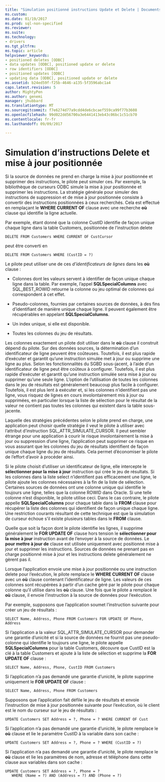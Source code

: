 ```yaml
---
title: "Simulation positionné instructions Update et Delete | Documents Microsoft"
ms.custom: 
ms.date: 01/19/2017
ms.prod: sql-non-specified
ms.reviewer: 
ms.suite: 
ms.technology:
- drivers
ms.tgt_pltfrm: 
ms.topic: article
helpviewer_keywords:
- positioned deletes [ODBC]
- data updates [ODBC], positioned update or delete
- row identifiers [ODBC]
- positioned updates [ODBC]
- updating data [ODBC], positioned update or delete
ms.assetid: b24ed59f-f25b-4646-a135-5f3596abc1a4
caps.latest.revision: 5
author: MightyPen
ms.author: genemi
manager: jhubbard
ms.translationtype: MT
ms.sourcegitcommit: f7e6274d77a9cdd4de6cbcaef559ca99f77b3608
ms.openlocfilehash: 99d022dd56700a3e6441413eb43c06bc1c51cb70
ms.contentlocale: fr-fr
ms.lasthandoff: 09/09/2017

---
```

# <a name="simulating-positioned-update-and-delete-statements"></a>Simulation d’instructions Delete et mise à jour positionnée
Si la source de données ne prend en charge la mise à jour positionnée et supprimer des instructions, le pilote peut simuler ces. Par exemple, la bibliothèque de curseurs ODBC simule la mise à jour positionnée et supprimer les instructions. La stratégie générale pour simuler des instructions de suppression et de mise à jour positionnée consiste à convertir des instructions positionnées à ceux recherchés. Cela est effectué en remplaçant le **WHERE CURRENT OF** clause avec une recherche **où** clause qui identifie la ligne actuelle.  
  
 Par exemple, étant donné que la colonne CustID identifie de façon unique chaque ligne dans la table Customers, positionnée de l’instruction delete  
  
```  
DELETE FROM Customers WHERE CURRENT OF CustCursor  
```  
  
 peut être converti en  
  
```  
DELETE FROM Customers WHERE (CustID = ?)  
```  
  
 Le pilote peut utiliser une de ces *d’identificateurs de lignes* dans les **où** clause :  
  
-   Colonnes dont les valeurs servent à identifier de façon unique chaque ligne dans la table. Par exemple, l’appel **SQLSpecialColumns** avec SQL_BEST_ROWID retourne la colonne ou jeu optimal de colonnes qui correspondent à cet effet.  
  
-   Pseudo-colonnes, fournies par certaines sources de données, à des fins d’identifiant de manière unique chaque ligne. Il peuvent également être récupérables en appelant **SQLSpecialColumns**.  
  
-   Un index unique, si elle est disponible.  
  
-   Toutes les colonnes du jeu de résultats.  
  
 Les colonnes exactement un pilote doit utiliser dans le **où** clause il construit dépend du pilote. Sur des données sources, la détermination d’un identificateur de ligne peuvent être coûteuses. Toutefois, il est plus rapide d’exécuter et garantit qu’une instruction simulée met à jour ou supprime une ligne au plus. Selon les fonctionnalités du SGBD sous-jacent, à l’aide d’un identificateur de ligne peut être coûteux à configurer. Toutefois, il est plus rapide d’exécuter et garantit qu’une instruction simulée sera mise à jour ou supprimer qu’une seule ligne. L’option de l’utilisation de toutes les colonnes dans le jeu de résultats est généralement beaucoup plus facile à configurer. Toutefois, il est plus lent à exécuter et, si les colonnes n’identifient pas une ligne, vous risquez de lignes en cours involontairement mis à jour ou supprimées, en particulier lorsque la liste de sélection pour le résultat de la valeur ne contient pas toutes les colonnes qui existent dans la table sous-jacente.  
  
 Laquelle des stratégies précédentes selon le pilote prend en charge, une application peut choisir quelle stratégie il veut le pilote à utiliser avec l’attribut d’instruction SQL_ATTR_SIMULATE_CURSOR. Il peut sembler étrange pour une application à courir le risque involontairement la mise à jour ou suppression d’une ligne, l’application peut supprimer ce risque en vous assurant que les colonnes du jeu de résultats identifient de façon unique chaque ligne du jeu de résultats. Cela permet d’économiser le pilote de l’effort d’avoir à procéder ainsi.  
  
 Si le pilote choisit d’utiliser un identificateur de ligne, elle intercepte le **sélectionner pour la mise à jour** instruction qui crée le jeu de résultats. Si les colonnes dans la liste select n’identifient pas efficacement une ligne, le pilote ajoute les colonnes nécessaires à la fin de la liste de sélection. Certaines sources de données ont une colonne unique qui identifie le toujours une ligne, telles que la colonne ROWID dans Oracle. Si une telle colonne n’est disponible, le pilote utilise ceci. Dans le cas contraire, le pilote appelle **SQLSpecialColumns** pour chaque table dans la **FROM** clause pour récupérer la liste des colonnes qui identifient de façon unique chaque ligne. Une restriction courants résultant de cette technique est que la simulation de curseur échoue s’il existe plusieurs tables dans le **FROM** clause.  
  
 Quelle que soit la façon dont le pilote identifie les lignes, il supprime généralement le **FOR UPDATE OF** clause hors tension le **sélectionner pour la mise à jour** instruction avant de l’envoyer à la source de données. Le **pour mettre à jour de** clause est utilisée uniquement avec positionné mise à jour et supprimer les instructions. Sources de données ne prenant pas en charge positionné mise à jour et les instructions delete généralement ne gèrent pas il.  
  
 Lorsque l’application envoie une mise à jour positionnée ou une instruction delete pour l’exécution, le pilote remplace le **WHERE CURRENT OF** clause avec un **où** clause contenant l’identificateur de ligne. Les valeurs de ces colonnes sont récupérées à partir d’un cache géré par le pilote pour chaque colonne qu’il utilise dans les **où** clause. Une fois que le pilote a remplacé le **où** clause, il envoie l’instruction à la source de données pour l’exécution.  
  
 Par exemple, supposons que l’application soumet l’instruction suivante pour créer un jeu de résultats :  
  
```  
SELECT Name, Address, Phone FROM Customers FOR UPDATE OF Phone, Address  
```  
  
 Si l’application a la valeur SQL_ATTR_SIMULATE_CURSOR pour demander une garantie d’unicité et si la source de données ne fournit pas une pseudo-colonne qui identifie le toujours une ligne, le pilote appelle **SQLSpecialColumns** pour la table Customers, découvre que CustID est la clé à la table Customers et ajoute à la liste de sélection et supprime la **FOR UPDATE OF** clause :  
  
```  
SELECT Name, Address, Phone, CustID FROM Customers  
```  
  
 Si l’application n’a pas demandé une garantie d’unicité, le pilote supprime uniquement le **FOR UPDATE OF** clause :  
  
```  
SELECT Name, Address, Phone FROM Customers  
```  
  
 Supposons que l’application fait défile le jeu de résultats et envoie l’instruction de mise à jour positionnée suivante pour l’exécution, où le client est le nom du curseur sur le jeu de résultats :  
  
```  
UPDATE Customers SET Address = ?, Phone = ? WHERE CURRENT OF Cust  
```  
  
 Si l’application n’a pas demandé une garantie d’unicité, le pilote remplace le **où** clause et lie le paramètre CustID à la variable dans son cache :  
  
```  
UPDATE Customers SET Address = ?, Phone = ? WHERE (CustID = ?)  
```  
  
 Si l’application n’a pas demandé une garantie d’unicité, le pilote remplace le **où** clause et lie les paramètres de nom, adresse et téléphone dans cette clause aux variables dans son cache :  
  
```  
UPDATE Customers SET Address = ?, Phone = ?  
   WHERE (Name = ?) AND (Address = ?) AND (Phone = ?)  
```
